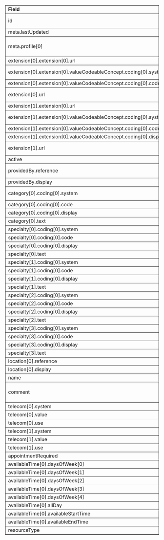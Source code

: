 <table border="1"><tr><td><b>Field</b></td><td><b>Value</b></td></tr>
<tr><td>id</td><td>
"pharmacy-healthcareservice-6e4c8dc8f8cdb107f6ae996b7"
</td></tr>
<tr><td>meta.lastUpdated</td><td>
"2020-08-17T10:03:10Z"
</td></tr>
<tr><td>meta.profile[0]</td><td>"http://hl7.org/fhir/us/davinci-pdex-plan-net/StructureDefinition/plannet-HealthcareService"</td>
<tr><td>extension[0].extension[0].url</td><td>
"acceptingPatients"
</td></tr>
<tr><td>extension[0].extension[0].valueCodeableConcept.coding[0].system</td><td>
"http://hl7.org/fhir/us/davinci-pdex-plan-net/CodeSystem/AcceptingPatientsCS"
</td></tr>
<tr><td>extension[0].extension[0].valueCodeableConcept.coding[0].code</td><td>
#yes
</td></tr>
<tr><td>extension[0].url</td><td>
"http://hl7.org/fhir/us/davinci-pdex-plan-net/StructureDefinition/newpatients"
</td></tr>
<tr><td>extension[1].extension[0].url</td><td>
"type"
</td></tr>
<tr><td>extension[1].extension[0].valueCodeableConcept.coding[0].system</td><td>
"http://hl7.org/fhir/us/davinci-pdex-plan-net/CodeSystem/DeliveryMethodCS"
</td></tr>
<tr><td>extension[1].extension[0].valueCodeableConcept.coding[0].code</td><td>
#physical
</td></tr>
<tr><td>extension[1].extension[0].valueCodeableConcept.coding[0].display</td><td>
"Physical"
</td></tr>
<tr><td>extension[1].url</td><td>
"http://hl7.org/fhir/us/davinci-pdex-plan-net/StructureDefinition/delivery-method"
</td></tr>
<tr><td>active</td><td>
"true"
</td></tr>
<tr><td>providedBy.reference</td><td>
"Organization/plannet-organization-6e4c8dc8f8cdb107f6ae996b7"
</td></tr>
<tr><td>providedBy.display</td><td>
"DELLA PIETRA"
</td></tr>
<tr><td>category[0].coding[0].system</td><td>
"http://hl7.org/fhir/us/davinci-pdex-plan-net/CodeSystem/HealthcareServiceCategoryCS"
</td></tr>
<tr><td>category[0].coding[0].code</td><td>
#Pharmacy
</td></tr>
<tr><td>category[0].coding[0].display</td><td>
"Pharmacy"
</td></tr>
<tr><td>category[0].text</td><td>
"Pharmacy"
</td></tr>
<tr><td>specialty[0].coding[0].system</td><td>
"http://nucc.org/provider-taxonomy"
</td></tr>
<tr><td>specialty[0].coding[0].code</td><td>
#333600000X
</td></tr>
<tr><td>specialty[0].coding[0].display</td><td>
"Pharmacy"
</td></tr>
<tr><td>specialty[0].text</td><td>
"Pharmacy"
</td></tr>
<tr><td>specialty[1].coding[0].system</td><td>
"http://nucc.org/provider-taxonomy"
</td></tr>
<tr><td>specialty[1].coding[0].code</td><td>
#3336C0002X
</td></tr>
<tr><td>specialty[1].coding[0].display</td><td>
"Clinic Pharmacy"
</td></tr>
<tr><td>specialty[1].text</td><td>
"Clinic Pharmacy"
</td></tr>
<tr><td>specialty[2].coding[0].system</td><td>
"http://nucc.org/provider-taxonomy"
</td></tr>
<tr><td>specialty[2].coding[0].code</td><td>
#3336C0003X
</td></tr>
<tr><td>specialty[2].coding[0].display</td><td>
"Community/Retail Pharmacy"
</td></tr>
<tr><td>specialty[2].text</td><td>
"Community/Retail Pharmacy"
</td></tr>
<tr><td>specialty[3].coding[0].system</td><td>
"http://nucc.org/provider-taxonomy"
</td></tr>
<tr><td>specialty[3].coding[0].code</td><td>
#3336M0003X
</td></tr>
<tr><td>specialty[3].coding[0].display</td><td>
"Managed Care Organization Pharmacy"
</td></tr>
<tr><td>specialty[3].text</td><td>
"Managed Care Organization Pharmacy"
</td></tr>
<tr><td>location[0].reference</td><td>
"Location/plannet-location-PCY-0006690"
</td></tr>
<tr><td>location[0].display</td><td>
"DELLA PIETRA PHARMACY"
</td></tr>
<tr><td>name</td><td>
"DELLA PIETRA"
</td></tr>
<tr><td>comment</td><td>
"Pharmacy; Clinic Pharmacy; Community/Retail Pharmacy; Managed Care Organization Pharmacy"
</td></tr>
<tr><td>telecom[0].system</td><td>
"phone"
</td></tr>
<tr><td>telecom[0].value</td><td>
581-994-9407 x69253
</td></tr>
<tr><td>telecom[0].use</td><td>
"work"
</td></tr>
<tr><td>telecom[1].system</td><td>
"fax"
</td></tr>
<tr><td>telecom[1].value</td><td>
1-139-630-9394 x2588
</td></tr>
<tr><td>telecom[1].use</td><td>
"work"
</td></tr>
<tr><td>appointmentRequired</td><td>
"true"
</td></tr>
<tr><td>availableTime[0].daysOfWeek[0]</td><td>"mon"</td>
<tr><td>availableTime[0].daysOfWeek[1]</td><td>"tue"</td>
<tr><td>availableTime[0].daysOfWeek[2]</td><td>"wed"</td>
<tr><td>availableTime[0].daysOfWeek[3]</td><td>"thu"</td>
<tr><td>availableTime[0].daysOfWeek[4]</td><td>"fri"</td>
<tr><td>availableTime[0].allDay</td><td>
"false"
</td></tr>
<tr><td>availableTime[0].availableStartTime</td><td>
"08:00:00"
</td></tr>
<tr><td>availableTime[0].availableEndTime</td><td>
"18:00:00"
</td></tr>
<tr><td>resourceType</td><td>
"HealthcareService"
</td></tr>
</table>
